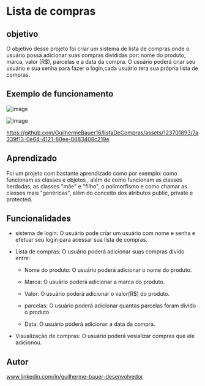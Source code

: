 # Lista de compras 

## objetivo 

O objetivo desse projeto foi criar um sistema de lista de compras onde o usuário possa adicionar suas compras
divididas por: nome do produto, marca, valor (R$), parcelas e a data da compra. O usuário poderá criar seu usuário e sua senha
para  fazer o login,cada usuário tera sua própria lista de compras.

## Exemplo de funcionamento 

![image](https://github.com/GuilhermeBauer16/listaDeCompras/assets/123701893/1662ea1d-8663-4890-8a77-48d97a6b2cb4)


![image](https://github.com/GuilhermeBauer16/listaDeCompras/assets/123701893/e2fb1ce7-96a3-434d-b75c-a40517a1f622)

https://github.com/GuilhermeBauer16/listaDeCompras/assets/123701893/7a339f13-0e64-4121-80ee-0683408c219e



## Aprendizado 
Foi um projeto com bastante aprendizado como por exemplo: como funcionam as classes e objetos
, além de como funcionam as classes herdadas, as classes "mãe" e "filho", o polimorfismo e como chamar as classes mais 
"genéricas", além do conceito dos atributos public, private e protected.

## Funcionalidades 

* sistema de login: O usuário pode criar um usuário com nome e senha e efetuar seu login para acessar sua lista de compras.
  
* Lista de compras: O usuário poderá adicionar suas compras divido entre:

    * Nome do produto: O usuário poderá adicionar o nome do produto.
 
    * Marca: O usuário poderá adicionar a marca do produto.
 
    * Valor: O usuário poderá adicionar o valor(R$) do produto.
 
    * parcelas:  O usuário poderá adicionar quantas parcelas foram divido o produto.
 
    * Data: O usuário poderá adicionar a data da compra.
 
* Visualização de compras: O usuário poderá vesializar compras que ele adicionou.

## Autor 

 www.linkedin.com/in/guilherme-bauer-desenvolvedor
